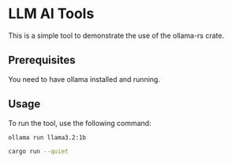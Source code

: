 # LLM AI Tools

This is a simple tool to demonstrate the use of the ollama-rs crate.

## Prerequisites

You need to have ollama installed and running.

## Usage

To run the tool, use the following command:

```bash
ollama run llama3.2:1b
```

```bash
cargo run --quiet
```
